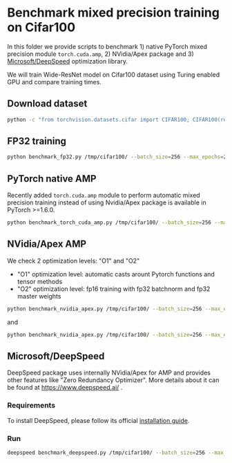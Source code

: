 # Benchmark mixed precision training on Cifar100

In this folder we provide scripts to benchmark 1) native PyTorch mixed precision module `torch.cuda.amp`, 2) NVidia/Apex package and 
3) [Microsoft/DeepSpeed](https://github.com/microsoft/DeepSpeed/) optimization library.

We will train Wide-ResNet model on Cifar100 dataset using Turing enabled GPU and compare training times.

## Download dataset

```bash
python -c "from torchvision.datasets.cifar import CIFAR100; CIFAR100(root='/tmp/cifar100/', train=True, download=True)"
```

## FP32 training

```bash
python benchmark_fp32.py /tmp/cifar100/ --batch_size=256 --max_epochs=20
```


## PyTorch native AMP

Recently added `torch.cuda.amp` module to perform automatic mixed precision training instead of using Nvidia/Apex package 
is available in PyTorch >=1.6.0.

```bash
python benchmark_torch_cuda_amp.py /tmp/cifar100/ --batch_size=256 --max_epochs=20
```

## NVidia/Apex AMP

We check 2 optimization levels: "O1" and "O2"

- "O1" optimization level: automatic casts arount Pytorch functions and tensor methods
- "O2" optimization level: fp16 training with fp32 batchnorm and fp32 master weights

```bash
python benchmark_nvidia_apex.py /tmp/cifar100/ --batch_size=256 --max_epochs=20 --opt="O1"
```

and 

```bash
python benchmark_nvidia_apex.py /tmp/cifar100/ --batch_size=256 --max_epochs=20 --opt="O2"
```


## Microsoft/DeepSpeed

DeepSpeed package uses internally NVidia/Apex for AMP and provides other features like "Zero Redundancy Optimizer". 
More details about it can be found at https://www.deepspeed.ai/ .

### Requirements

To install DeepSpeed, please follow its official [installation guide](https://www.deepspeed.ai/getting-started/#installation).

### Run 

```bash
deepspeed benchmark_deepspeed.py /tmp/cifar100/ --batch_size=256 --max_epochs=20
```
